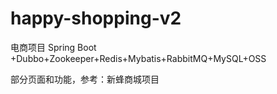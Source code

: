# happy-shopping-v2
电商项目 Spring Boot +Dubbo+Zookeeper+Redis+Mybatis+RabbitMQ+MySQL+OSS

部分页面和功能，参考：新蜂商城项目
